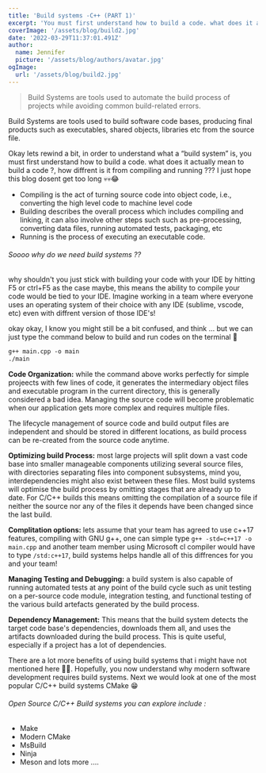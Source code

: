 ```yaml
---
title: 'Build systems -C++ (PART 1)'
excerpt: 'You must first understand how to build a code. what does it actually mean to build a code ?, how diffrent is it from compiling and running ??? I just hope this blog dosent get too long 💀💀😂'
coverImage: '/assets/blog/build2.jpg'
date: '2022-03-29T11:37:01.491Z'
author:
  name: Jennifer
  picture: '/assets/blog/authors/avatar.jpg'
ogImage:
  url: '/assets/blog/build2.jpg'
---
```


> Build Systems are tools used to automate the build process of projects while avoiding common build-related errors.

Build Systems are tools used to build software code bases, producing final products such as executables, shared objects, libraries etc from the source file. 

Okay lets rewind a bit, in order to understand what a “build system” is, you must first understand how to build a code. what does it actually mean to build a code ?, how diffrent is it from compiling and running ??? I just hope this blog dosent get too long 💀💀😂

- Compiling is the act of turning source code into object code, i.e., converting the high level code to machine level code
- Building describes the overall process which includes compiling and linking, it can also involve other steps such such as pre-processing, converting data files, running automated tests, packaging, etc
- Running is the process of executing an executable code.

###### Soooo why do we need build systems ??
why shouldn't you just stick with building your code with your IDE by hitting F5 or ctrl+F5 as the case maybe, this means the ability to compile your code would be tied to your IDE. Imagine working in a team where everyone uses an operating system of their choice with any IDE (sublime, vscode, etc) even with diffrent version of those IDE's!

okay okay, I know you might still be a bit confused, and think ... but we can just type the command below to build and run codes on the terminal 🤔
```markdown
g++ main.cpp -o main
./main
```

**Code Organization:** while the command above works perfectly for simple projeects with few lines of code, it generates the intermediary object files and executable program in the current directory, this is generally considered a bad idea. Managing the source code will become problematic when our application gets more complex and requires multiple files.

The lifecycle management of source code and build output files are independent and should be stored in different locations, as build process can be re-created from the source code anytime.

**Optimizing build Process:** most large projects will split down a vast code base into smaller manageable components utilizing several source files, with directories separating files into component subsystems, mind you, interdependencies might also exist between these files. Most build systems will optimise the build process by omitting stages that are already up to date. For C/C++ builds this means omitting the compilation of a source file if neither the source nor any of the files it depends have been changed since the last build.

**Complitation options:** lets assume that your team has agreed to use c++17 features, compiling with GNU g++, one can simple type `g++ -std=c++17 -o main.cpp` and another team member using Microsoft cl compiler would have to type `/std:c++17`, build systems helps handle all of this diffrences for you and your team!

**Managing Testing and Debugging:** a build system is also capable of running automated tests at any point of the build cycle such as unit testing on a per-source code module, integration testing, and functional testing of the various build artefacts generated by the build process.

**Dependency Management:** This means that the build system detects the target code base's dependencies, downloads them all, and uses the artifacts downloaded during the build process. This is quite useful, especially if a project has a lot of dependencies. 

There are a lot more benefits of using build systems that i might have not mentioned here 🤷‍♂️. Hopefully, you now understand why modern software development requires build systems. Next we would look at one of the most popular C/C++ build systems CMake 😁


###### Open Source C/C++ Build systems you can explore include :

- Make
- Modern CMake
- MsBuild
- Ninja
- Meson
 and lots more ....





